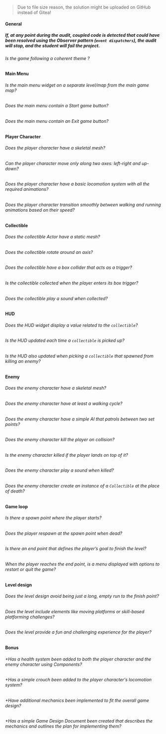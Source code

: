 > Due to file size reason, the solution might be uploaded on GitHub instead of Gitea!

#### General

##### If, at any point during the audit, coupled code is detected that could have been resolved using the Observer pattern (`event dispatchers`), the audit will stop, and the student will fail the project.

###### Is the game following a coherent theme ?

#### Main Menu

###### Is the main menu widget on a separate level/map from the main game map?
###### Does the main menu contain a Start game button?
###### Does the main menu contain an Exit game button?

#### Player Character

###### Does the player character have a skeletal mesh?
###### Can the player character move only along two axes: left-right and up-down?
###### Does the player character have a basic locomotion system with all the required animations?
###### Does the player character transition smoothly between walking and running animations based on their speed?

#### Collectible

###### Does the collectible Actor have a static mesh?
###### Does the collectible rotate around an axis?
###### Does the collectible have a box collider that acts as a trigger?
###### Is the collectible collected when the player enters its box trigger?
###### Does the collectible play a sound when collected?

#### HUD

###### Does the HUD widget display a value related to the `collectible`?
###### Is the HUD updated each time a `collectible` is picked up?
###### Is the HUD also updated when picking a `collectible` that spawned from killing an enemy?

#### Enemy

###### Does the enemy character have a skeletal mesh?
###### Does the enemy character have at least a walking cycle?
###### Does the enemy character have a simple AI that patrols between two set points?
###### Does the enemy character kill the player on collision?
###### Is the enemy character killed if the player lands on top of it?
###### Does the enemy character play a sound when killed?
###### Does the enemy character create an instance of a `Collectible` at the place of death?

#### Game loop

###### Is there a spawn point where the player starts?
###### Does the player respawn at the spawn point when dead?
###### Is there an end point that defines the player’s goal to finish the level?
###### When the player reaches the end point, is a menu displayed with options to restart or quit the game?

#### Level design
###### Does the level design avoid being just a long, empty run to the finish point?
###### Does the level include elements like moving platforms or skill-based platforming challenges?
###### Does the level provide a fun and challenging experience for the player?

#### Bonus

###### +Has a health system been added to both the player character and the enemy character using Components?
###### +Has a simple crouch been added to the player character's locomotion system?
###### +Have additional mechanics been implemented to fit the overall game design?
###### +Has a simple Game Design Document been created that describes the mechanics and outlines the plan for implementing them?

